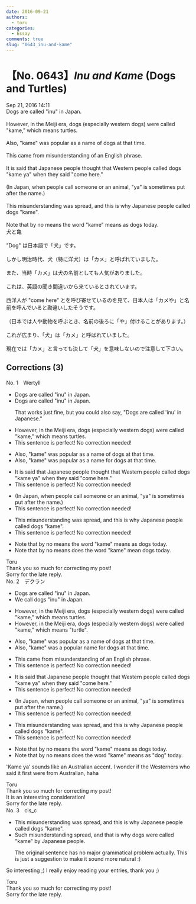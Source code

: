 ```yaml
---
date: 2016-09-21
authors:
  - toru
categories:
  - Essay
comments: true
slug: "0643_inu-and-kame"
---
```


# 【No. 0643】<strong><em>Inu and Kame</em></strong> (Dogs and Turtles)
<div class="date">Sep 21, 2016 14:11</div>
<div id="post"><div id="body_show_ori">
Dogs are called "inu" in Japan.<br/><br/>However, in the Meiji era, dogs (especially western dogs) were called "kame," which means turtles.<br/><br/>Also, "kame" was popular as a name of dogs at that time.<br/><br/>This came from misunderstanding of an English phrase.<br/><br/>It is said that Japanese people thought that Western people called dogs "kame ya" when they said "come here."<br/><br/>(In Japan, when people call someone or an animal, "ya" is sometimes put after the name.)<br/><br/>This misunderstanding was spread, and this is why Japanese people called dogs "kame".<br/><br/>Note that by no means the word "kame" means as dogs today.
</div></div>

<!-- more -->

<div id="post_ja"><div id="body_show_mo">
犬と亀<br/><br/>"Dog" は日本語で「犬」です。<br/><br/>しかし明治時代、犬（特に洋犬）は「カメ」と呼ばれていました。<br/><br/>また、当時「カメ」は犬の名前としても人気がありました。<br/><br/>これは、英語の聞き間違いから来ているとされています。<br/><br/>西洋人が "come here" とを呼び寄せているのを見て、日本人は「カメや」と名前を呼んでいると勘違いしたそうです。<br/><br/>（日本では人や動物を呼ぶとき、名前の後ろに「や」付けることがあります。）<br/><br/>これが広まり、「犬」は「カメ」と呼ばれていました。<br/><br/>現在では「カメ」と言っても決して「犬」を意味しないので注意して下さい。
</div></div>

## Corrections (3)
<div id="block"><div class="first_name"> No. 1　<span class="just_name">Wertyll</span></div><div id="block2">
<ul class="correction_field">
<li class="incorrect">Dogs are called "inu" in Japan.</li>
<li class="corrected correct">
Dogs are called "inu" in Japan.
<p class="correction_comment">That works just fine, but you could also say, "Dogs are called 'inu' in Japanese."</p>
</li>
</ul>
<ul class="correction_field">
<li class="incorrect">However, in the Meiji era, dogs (especially western dogs) were called "kame," which means turtles.</li>
<li class="corrected perfect">This sentence is perfect! No correction needed!</li>
</ul>
<ul class="correction_field">
<li class="incorrect">Also, "kame" was popular as a name of dogs at that time.</li>
<li class="corrected correct">
Also, "kame" was popular as a name for dogs at that time.
</li>
</ul>
<ul class="correction_field">
<li class="incorrect">It is said that Japanese people thought that Western people called dogs "kame ya" when they said "come here."</li>
<li class="corrected perfect">This sentence is perfect! No correction needed!</li>
</ul>
<ul class="correction_field">
<li class="incorrect">(In Japan, when people call someone or an animal, "ya" is sometimes put after the name.)</li>
<li class="corrected perfect">This sentence is perfect! No correction needed!</li>
</ul>
<ul class="correction_field">
<li class="incorrect">This misunderstanding was spread, and this is why Japanese people called dogs "kame".</li>
<li class="corrected perfect">This sentence is perfect! No correction needed!</li>
</ul>
<ul class="correction_field">
<li class="incorrect">Note that by no means the word "kame" means as dogs today.</li>
<li class="corrected correct">
Note that by no means does the word "kame" mean dogs today.
</li>
</ul>
</div><div class="name"><span class="just_name">Toru</span><br>
Thank you so much for correcting my post!<br/>Sorry for the late reply.
</div>
</div>
<div id="block"><div class="first_name"> No. 2　<span class="just_name">デクラン</span></div><div id="block2">
<ul class="correction_field">
<li class="incorrect">Dogs are called "inu" in Japan.</li>
<li class="corrected correct">
<span class="f_blue">We call dogs</span> "inu" in Japan.
</li>
</ul>
<ul class="correction_field">
<li class="incorrect">However, in the Meiji era, dogs (especially western dogs) were called "kame," which means turtles.</li>
<li class="corrected correct">
However, in the Meiji era, dogs (especially western dogs) were called "kame," which means <span class="f_red">"</span>turtle<span class="f_red">"</span>.
</li>
</ul>
<ul class="correction_field">
<li class="incorrect">Also, "kame" was popular as a name of dogs at that time.</li>
<li class="corrected correct">
Also, "kame" was <span class="f_red">a </span>popular <span class="f_blue">name for dogs</span> at that time.
</li>
</ul>
<ul class="correction_field">
<li class="incorrect">This came from misunderstanding of an English phrase.</li>
<li class="corrected perfect">This sentence is perfect! No correction needed!</li>
</ul>
<ul class="correction_field">
<li class="incorrect">It is said that Japanese people thought that Western people called dogs "kame ya" when they said "come here."</li>
<li class="corrected perfect">This sentence is perfect! No correction needed!</li>
</ul>
<ul class="correction_field">
<li class="incorrect">(In Japan, when people call someone or an animal, "ya" is sometimes put after the name.)</li>
<li class="corrected perfect">This sentence is perfect! No correction needed!</li>
</ul>
<ul class="correction_field">
<li class="incorrect">This misunderstanding was spread, and this is why Japanese people called dogs "kame".</li>
<li class="corrected perfect">This sentence is perfect! No correction needed!</li>
</ul>
<ul class="correction_field">
<li class="incorrect">Note that by no means the word "kame" means as dogs today.</li>
<li class="corrected correct">
Note that by no means <span class="f_red">does</span> the word "kame" means <span class="sline">as</span> <span class="f_red">"</span>dog<span class="f_red">"</span> today.
</li>
</ul>
<p class="comment_small">
 'Kame ya' sounds like an Australian accent. I wonder if the Westerners who said it first were from Australian, haha
</p>

</div><div class="name"><span class="just_name">Toru</span><br>
Thank you so much for correcting my post!<br/>It is an interesting consideration!<br/>Sorry for the late reply.
</div>
</div>
<div id="block"><div class="first_name"> No. 3　<span class="just_name">cis_c</span></div><div id="block2">
<ul class="correction_field">
<li class="incorrect">This misunderstanding was spread, and this is why Japanese people called dogs "kame".</li>
<li class="corrected correct">
Such misunderstanding spread, and that is why dogs were called "kame" by Japanese people.
<p class="correction_comment">The original sentence has no major grammatical problem actually. This is just a suggestion to make it sound more natural :)</p>
</li>
</ul>
<p class="comment_small">
 So interesting ;) I really enjoy reading your entries, thank you ;)
</p>

</div><div class="name"><span class="just_name">Toru</span><br>
Thank you so much for correcting my post!<br/>Sorry for the late reply.
</div>
</div>
